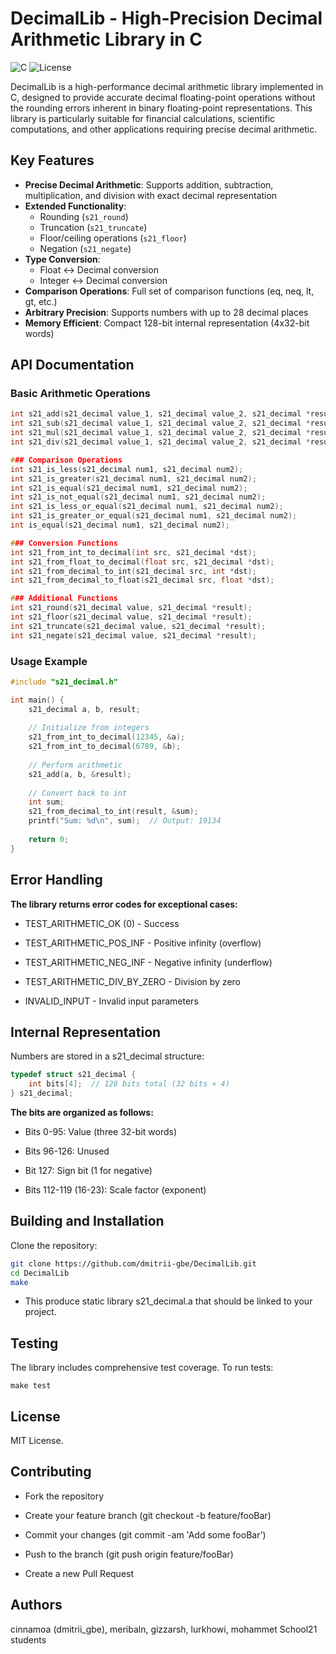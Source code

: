 # DecimalLib - High-Precision Decimal Arithmetic Library in C

![C](https://img.shields.io/badge/C-99-blue)
![License](https://img.shields.io/badge/License-MIT-green)

DecimalLib is a high-performance decimal arithmetic library implemented in C, designed to provide accurate decimal floating-point operations without the rounding errors inherent in binary floating-point representations. This library is particularly suitable for financial calculations, scientific computations, and other applications requiring precise decimal arithmetic.

## Key Features

- **Precise Decimal Arithmetic**: Supports addition, subtraction, multiplication, and division with exact decimal representation
- **Extended Functionality**:
  - Rounding (`s21_round`)
  - Truncation (`s21_truncate`)
  - Floor/ceiling operations (`s21_floor`)
  - Negation (`s21_negate`)
- **Type Conversion**:
  - Float ↔ Decimal conversion
  - Integer ↔ Decimal conversion
- **Comparison Operations**: Full set of comparison functions (eq, neq, lt, gt, etc.)
- **Arbitrary Precision**: Supports numbers with up to 28 decimal places
- **Memory Efficient**: Compact 128-bit internal representation (4x32-bit words)

## API Documentation

### Basic Arithmetic Operations

```c
int s21_add(s21_decimal value_1, s21_decimal value_2, s21_decimal *result);
int s21_sub(s21_decimal value_1, s21_decimal value_2, s21_decimal *result);
int s21_mul(s21_decimal value_1, s21_decimal value_2, s21_decimal *result);
int s21_div(s21_decimal value_1, s21_decimal value_2, s21_decimal *result);

### Comparison Operations
int s21_is_less(s21_decimal num1, s21_decimal num2);
int s21_is_greater(s21_decimal num1, s21_decimal num2);
int s21_is_equal(s21_decimal num1, s21_decimal num2);
int s21_is_not_equal(s21_decimal num1, s21_decimal num2);
int s21_is_less_or_equal(s21_decimal num1, s21_decimal num2);
int s21_is_greater_or_equal(s21_decimal num1, s21_decimal num2);
int is_equal(s21_decimal num1, s21_decimal num2);

### Conversion Functions
int s21_from_int_to_decimal(int src, s21_decimal *dst);
int s21_from_float_to_decimal(float src, s21_decimal *dst);
int s21_from_decimal_to_int(s21_decimal src, int *dst);
int s21_from_decimal_to_float(s21_decimal src, float *dst);

### Additional Functions
int s21_round(s21_decimal value, s21_decimal *result);
int s21_floor(s21_decimal value, s21_decimal *result);
int s21_truncate(s21_decimal value, s21_decimal *result);
int s21_negate(s21_decimal value, s21_decimal *result);
```
### Usage Example

```c
#include "s21_decimal.h"

int main() {
    s21_decimal a, b, result;
    
    // Initialize from integers
    s21_from_int_to_decimal(12345, &a);
    s21_from_int_to_decimal(6789, &b);
    
    // Perform arithmetic
    s21_add(a, b, &result);
    
    // Convert back to int
    int sum;
    s21_from_decimal_to_int(result, &sum);
    printf("Sum: %d\n", sum);  // Output: 19134
    
    return 0;
}
```
## Error Handling
**The library returns error codes for exceptional cases:**

- TEST_ARITHMETIC_OK (0) - Success

- TEST_ARITHMETIC_POS_INF - Positive infinity (overflow)

- TEST_ARITHMETIC_NEG_INF - Negative infinity (underflow)

- TEST_ARITHMETIC_DIV_BY_ZERO - Division by zero

- INVALID_INPUT - Invalid input parameters

## Internal Representation
Numbers are stored in a s21_decimal structure:

```c
typedef struct s21_decimal {
    int bits[4];  // 128 bits total (32 bits × 4)
} s21_decimal;
```

**The bits are organized as follows:**

- Bits 0-95: Value (three 32-bit words)

- Bits 96-126: Unused

- Bit 127: Sign bit (1 for negative)

- Bits 112-119 (16-23): Scale factor (exponent)

## Building and Installation

Clone the repository:
```bash
git clone https://github.com/dmitrii-gbe/DecimalLib.git
cd DecimalLib
make
```
- This produce static library s21_decimal.a that should be linked to your project.

## Testing
The library includes comprehensive test coverage. To run tests:
```
make test
```
## License
MIT License.

## Contributing
- Fork the repository

- Create your feature branch (git checkout -b feature/fooBar)

- Commit your changes (git commit -am 'Add some fooBar')

- Push to the branch (git push origin feature/fooBar)

- Create a new Pull Request

## Authors
cinnamoa (dmitrii_gbe), meribaln, gizzarsh, lurkhowi, mohammet School21 students
